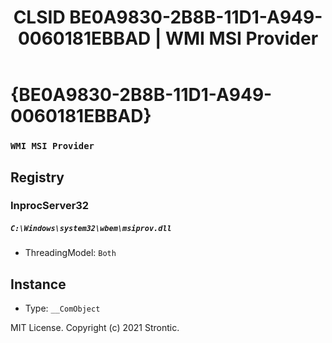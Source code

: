 ﻿---
title: "CLSID BE0A9830-2B8B-11D1-A949-0060181EBBAD | WMI MSI Provider"
excerpt: What is COM-Object CLSID BE0A9830-2B8B-11D1-A949-0060181EBBAD?
---

# {BE0A9830-2B8B-11D1-A949-0060181EBBAD}

### `WMI MSI Provider`

## Registry


### InprocServer32

##### `C:\Windows\system32\wbem\msiprov.dll`
* ThreadingModel: `Both`

## Instance

* Type: `__ComObject`

MIT License. Copyright (c) 2021 Strontic.


